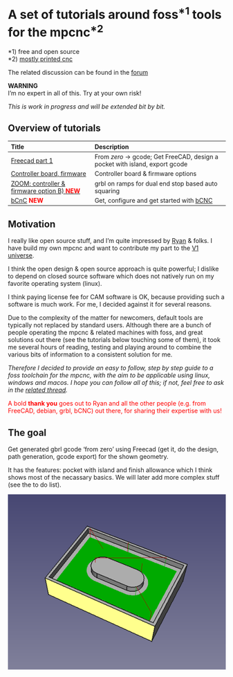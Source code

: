 # A set of tutorials around foss<sup>*1</sup> tools for the mpcnc<sup>*2</sup>
*1) free and open source<br>
*2) [mostly printed cnc](https://www.v1engineering.com/specifications/)

The related discussion can be found in the [forum](https://www.v1engineering.com/forum/topic/foss-milling-toolchain-freecad-gbrl-on-ramps-discussion/) 

**WARNING**
<br>
I’m no expert in all of this. Try at your own risk!

*This is work in progress and will be extended bit by bit.*

## Overview of tutorials

| Title | Description      |
| :------------- |:-------------|
| [Freecad part 1](freecad_1.html) | From *zero* &rarr; gcode; Get FreeCAD, design a pocket with island, export gcode|
| [Controller board, firmware](firmware_1.html)  | Controller board & firmware options |
| [ZOOM: controller & firmware option B)  <span style="color:red">**NEW**</span>](zoom_1.html) | grbl on ramps for dual end stop based auto squaring |
| [bCnC](bcnc_1.html) <span style="color:red">**NEW**</span> | Get, configure and get started with [bCNC](https://github.com/vlachoudis/bCNC) |


## Motivation
I really like open source stuff, and I’m quite impressed by [Ryan](https://www.v1engineering.com/members/vicious1/) & folks. I have build my own mpcnc and want to contribute my part to the [V1 universe](https://www.v1engineering.com/).

I think the open design & open source approach is quite powerful; I dislike to depend on closed source software which does not natively run on my favorite operating system (linux).

I think paying license fee for CAM software is OK, because providing such a software is much work.
For me, I decided against it for several reasons.

Due to the complexity of the matter for newcomers, default tools are typically not replaced by standard users. Although there are a bunch of people operating the mpcnc & related machines with foss, and great solutions out there (see the tutorials below touching some of them), it took me several hours of reading, testing and playing around to combine the various bits of information to a consistent solution for me.  

*Therefore I decided to provide an easy to follow, step by step guide to a foss toolchain for the mpcnc, with the aim to be applicable using linux, windows and macos.
I hope you can follow all of this; if not, feel free to ask in the [related thread](https://www.v1engineering.com/forum/topic/foss-milling-toolchain-freecad-gbrl-on-ramps-discussion/).*

<span style="color:red">A bold **thank you** goes out to Ryan and all the other people (e.g. from FreeCAD, debian, grbl, bCNC) out there, for sharing their expertise with us!</span> 




## The goal
Get generated gbrl gcode ‘from zero’ using Freecad (get it, do the design, path generation, gcode export) for the shown geometry.

It has the features: pocket with island and finish allowance which I think shows most of the necassary basics. We will later add more complex stuff (see the to do list).

![](./assets/images/xScreenshot1.png "A pocket with island designed in FreeCAD")

